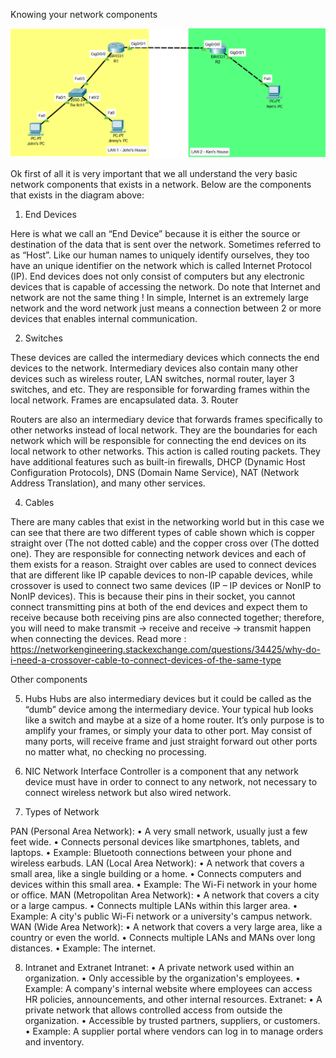 Knowing your network components 
 
![An image network topology](CCNA/Screenshots/basic_1.png)

Ok first of all it is very important that we all understand the very basic 
network components that exists in a network. Below are the components that exists in the diagram above: 
1.	End Devices
 

Here is what we call an “End Device” because it is either the source or destination 
of the data that is sent over the network. Sometimes referred to as “Host”. Like our 
human names to uniquely identify ourselves, they too have an unique identifier on the 
network which is called Internet Protocol (IP). End devices does not only consist of 
computers but any electronic devices that is capable of accessing the network. Do note 
that Internet and network are not the same thing ! In simple, Internet is an extremely 
large network and the word network just means a connection between 2 or more devices 
that enables internal communication. 

2.	Switches
 

These devices are called the intermediary devices which connects the end devices 
to the network. Intermediary devices also contain many other devices such as 
wireless router, LAN switches, normal router, layer 3 switches, and etc. They are 
responsible for forwarding frames within the local network. Frames are encapsulated data. 
3.	Router 
 

Routers are also an intermediary device that forwards frames specifically to other 
networks instead of local network. They are the boundaries for each network which 
will be responsible for connecting the end devices on its local network to other 
networks. This action is called routing packets. They have additional features 
such as built-in firewalls, DHCP (Dynamic Host Configuration Protocols), 
DNS (Domain Name Service), NAT (Network Address Translation), and many other services.  

4.	Cables 
 

There are many cables that exist in the networking world but in this case we can 
see that there are two different types of cable shown which is copper straight 
over (The not dotted cable) and the copper cross over (The dotted one). They 
are responsible for connecting network devices and each of them exists for a 
reason. Straight over cables are used to connect devices that are different 
like IP capable devices to non-IP capable devices, while crossover is used to 
connect two same devices (IP – IP devices or NonIP to NonIP devices). This is 
because their pins in their socket, you cannot connect transmitting pins at 
both of the end devices and expect them to receive because both receiving pins
are also connected together; therefore, you will need to make 
transmit -> receive and receive -> transmit 
happen when connecting the devices. 
Read more : https://networkengineering.stackexchange.com/questions/34425/why-do-i-need-a-crossover-cable-to-connect-devices-of-the-same-type

Other components

5.	Hubs
Hubs are also intermediary devices but it could be called as the “dumb” device 
among the intermediary device. Your typical hub looks like a switch and maybe 
at a size of a home router. It’s only purpose is to amplify your frames, or simply 
your data to other port. May consist of many ports, will receive frame and just 
straight forward out other ports no matter what, no checking no processing. 

6.	NIC
Network Interface Controller is a component that any network device must have 
in order to connect to any network, not necessary to connect wireless network 
but also wired network.

7.	Types of Network

PAN (Personal Area Network):
    •	A very small network, usually just a few feet wide.
    •	Connects personal devices like smartphones, tablets, and laptops.
    •	Example: Bluetooth connections between your phone and wireless earbuds.
LAN (Local Area Network):
    •	A network that covers a small area, like a single building or a home.
    •	Connects computers and devices within this small area.
    •	Example: The Wi-Fi network in your home or office.
MAN (Metropolitan Area Network):
    •	A network that covers a city or a large campus.
    •	Connects multiple LANs within this larger area.
    •	Example: A city's public Wi-Fi network or a university's campus network.
WAN (Wide Area Network):
    •	A network that covers a very large area, like a country or even the world.
    •	Connects multiple LANs and MANs over long distances.
    •	Example: The internet.

8.	Intranet and Extranet 
Intranet:
    •	A private network used within an organization.
    •	Only accessible by the organization's employees.
    •	Example: A company's internal website where employees can access HR policies, announcements, and other internal resources.
Extranet:
    •	A private network that allows controlled access from outside the organization.
    •	Accessible by trusted partners, suppliers, or customers.
    •	Example: A supplier portal where vendors can log in to manage orders and inventory.

